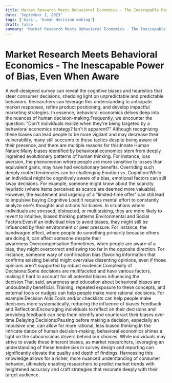 ```yaml
---
title: Market Research Meets Behavioral Economics - The Inescapable Power of Bias, Even When Aware
date: 'September 1, 2023'
tags: ['bias', 'human decision making']
draft: false
summary: 'Market Research Meets Behavioral Economics - The Inescapable Power of Bias, Even When Aware'
---
```


# Market Research Meets Behavioral Economics - The Inescapable Power of Bias, Even When Aware

A well-designed survey can reveal the cognitive biases and heuristics that steer consumer decisions, shedding light on unpredictable and predictable behaviors. Researchers can leverage this understanding to anticipate market responses, refine product positioning, and develop impactful marketing strategies. In essence, behavioral economics delves deep into the nuances of human decision-making.Frequently, we encounter the question: "Don't individuals realize when they're being targeted by a behavioral economics strategy? Isn't it apparent?" Although recognizing these biases can lead people to be more vigilant and may decrease their vulnerability, many still succumb to these tactics despite being aware of their presence, and there are multiple reasons for this:Innate Human Nature:Many biases identified by behavioral economics stem from deeply ingrained evolutionary patterns of human thinking. For instance, loss aversion, the phenomenon where people are more sensitive to losses than equivalent gains, may have had evolutionary benefits. Overriding such deeply rooted tendencies can be challenging.Emotion vs. Cognition:While an individual might be cognitively aware of a bias, emotional factors can still sway decisions. For example, someone might know about the scarcity heuristic (where items perceived as scarce are deemed more valuable). However, the excitement and urgency of a "limited-time offer" can still lead to impulsive buying.Cognitive Load:It requires mental effort to constantly analyze one's thoughts and actions for biases. In situations where individuals are stressed, distracted, or multitasking, they are more likely to revert to intuitive, biased thinking patterns.Environmental and Social Factors:Even if an individual tries to avoid biases, they might still be influenced by their environment or peer pressure. For instance, the bandwagon effect, where people do something primarily because others are doing it, can affect someone despite their awareness.Overcompensation:Sometimes, when people are aware of a bias, they might overcorrect and swing too far in the opposite direction. For instance, someone wary of confirmation bias (favoring information that confirms existing beliefs) might overvalue dissenting opinions, even if those opinions aren't supported by robust evidence.Complexity of Decisions:Some decisions are multifaceted and have various factors, making it hard to account for all potential biases influencing the decision.That said, awareness and education about behavioral biases are undoubtedly beneficial. Training, repeated exposure to these concepts, and external tools or nudges can help people make more rational decisions. For example:Decision Aids:Tools and/or checklists can help people make decisions more systematically, reducing the influence of biases.Feedback and Reflection:Encouraging individuals to reflect on their decisions and providing feedback can help them identify and counteract their biases over time.Delaying Decisions:Pausing before making a decision, especially an impulsive one, can allow for more rational, less biased thinking.In the intricate dance of human decision-making, behavioral economics shines a light on the subconscious drivers behind our choices. While individuals may strive to evade these inherent biases, as market researchers, leveraging an understanding of these tendencies in survey design and reporting can significantly elevate the quality and depth of findings. Harnessing this knowledge allows for a richer, more nuanced understanding of consumer behavior, ultimately enabling researchers to predict market trends with heightened accuracy and craft strategies that resonate deeply with their target audience.
